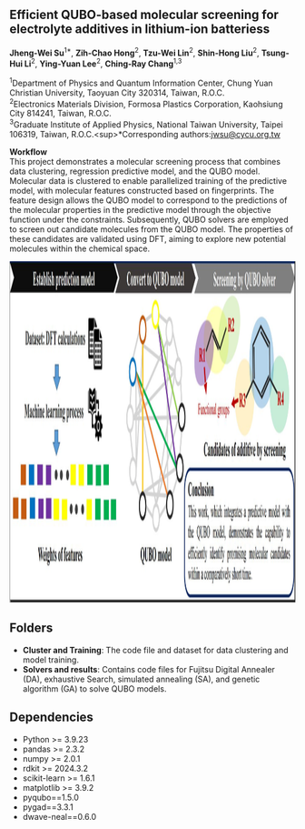 <h2 id="Title">Efficient QUBO-based molecular screening for electrolyte additives in lithium-ion batteriess</h2>

**Jheng-Wei Su**<sup>1*</sup>, **Zih-Chao Hong**<sup>2</sup>, **Tzu-Wei Lin**<sup>2</sup>, **Shin-Hong Liu**<sup>2</sup>, **Tsung-Hui Li**<sup>2</sup>, **Ying-Yuan Lee**<sup>2</sup>, **Ching-Ray Chang**<sup>1,3</sup>


<sup>1</sup>Department of Physics and Quantum Information Center, Chung Yuan Christian University, Taoyuan City 320314, Taiwan, R.O.C.\
<sup>2</sup>Electronics Materials Division, Formosa Plastics Corporation, Kaohsiung City 814241, Taiwan, R.O.C.\
<sup>3</sup>Graduate Institute of Applied Physics, National Taiwan University, Taipei 106319, Taiwan, R.O.C.\<sup>\*</sup>Corresponding authors:jwsu@cycu.org.tw 

**Workflow**\
This project demonstrates a molecular screening process that combines data clustering, regression predictive model, and the QUBO model. Molecular data is clustered to enable parallelized training of the predictive model, with molecular features constructed based on fingerprints. The feature design allows the QUBO model to correspond to the predictions of the molecular properties in the predictive model through the objective function under the constraints. Subsequently, QUBO solvers are employed to screen out candidate molecules from the QUBO model. The properties of these candidates are validated using DFT, aiming to explore new potential molecules within the chemical space.
<br>

<img src="Graphical workflow.JPG" width="1000" height="600" />

<h2 id="Folders">Folders</h2> 

- **Cluster and Training**: The code file and dataset for data clustering and model training.
- **Solvers and results**: Contains code files for Fujitsu Digital Annealer (DA), exhaustive Search, simulated annealing (SA), and genetic algorithm (GA) to solve QUBO models.

<h2 id="Dependencies">Dependencies</h2>  

- Python >= 3.9.23
- pandas >= 2.3.2
- numpy >= 2.0.1
- rdkit >= 2024.3.2
- scikit-learn >= 1.6.1
- matplotlib >= 3.9.2
- pyqubo==1.5.0
- pygad==3.3.1
- dwave-neal==0.6.0
